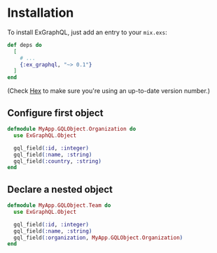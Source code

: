 # Installation

To install ExGraphQL, just add an entry to your `mix.exs`:

```elixir
def deps do
  [
    # ...
    {:ex_graphql, "~> 0.1"}
  ]
end
```

(Check [Hex](https://hex.pm/packages/ex_graphql) to make sure you're using an up-to-date version number.)

## Configure first object

```elixir
defmodule MyApp.GQLObject.Organization do
  use ExGraphQL.Object

  gql_field(:id, :integer)
  gql_field(:name, :string)
  gql_field(:country, :string)
end
```

## Declare a nested object
```elixir
defmodule MyApp.GQLObject.Team do
  use ExGraphQL.Object

  gql_field(:id, :integer)
  gql_field(:name, :string)
  gql_field(:organization, MyApp.GQLObject.Organization)
end
```
